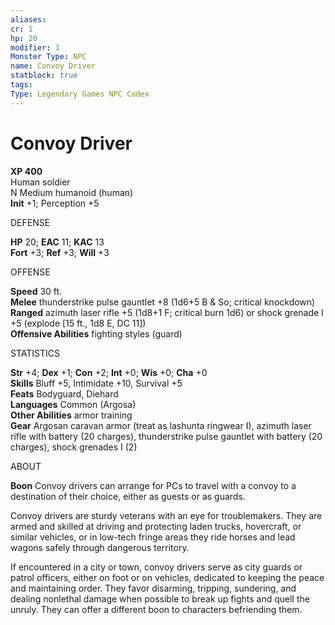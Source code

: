 ```yaml
---
aliases: 
cr: 1
hp: 20
modifier: 1
Monster Type: NPC
name: Convoy Driver
statblock: true
tags: 
Type: Legendary Games NPC Codex
---
```


# Convoy Driver

**XP 400**  
Human soldier  
N Medium humanoid (human)  
**Init** +1; Perception +5

DEFENSE

**HP** 20; **EAC** 11; **KAC** 13  
**Fort** +3; **Ref** +3; **Will** +3

OFFENSE

**Speed** 30 ft.  
**Melee** thunderstrike pulse gauntlet +8 (1d6+5 B & So; critical knockdown)  
**Ranged** azimuth laser rifle +5 (1d8+1 F; critical burn 1d6) or shock grenade I +5 (explode \[15 ft., 1d8 E, DC 11\])  
**Offensive Abilities** fighting styles (guard)

STATISTICS

**Str** +4; **Dex** +1; **Con** +2; **Int** +0; **Wis** +0; **Cha** +0  
**Skills** Bluff +5, Intimidate +10, Survival +5  
**Feats** Bodyguard, Diehard  
**Languages** Common (Argosa)  
**Other Abilities** armor training  
**Gear** Argosan caravan armor (treat as lashunta ringwear I), azimuth laser rifle with battery (20 charges), thunderstrike pulse gauntlet with battery (20 charges), shock grenades I (2)

ABOUT

**Boon** Convoy drivers can arrange for PCs to travel with a convoy to a destination of their choice, either as guests or as guards.

Convoy drivers are sturdy veterans with an eye for troublemakers. They are armed and skilled at driving and protecting laden trucks, hovercraft, or similar vehicles, or in low-tech fringe areas they ride horses and lead wagons safely through dangerous territory.

If encountered in a city or town, convoy drivers serve as city guards or patrol officers, either on foot or on vehicles, dedicated to keeping the peace and maintaining order. They favor disarming, tripping, sundering, and dealing nonlethal damage when possible to break up fights and quell the unruly. They can offer a different boon to characters befriending them.
